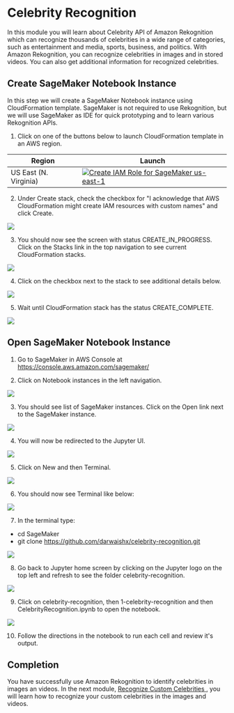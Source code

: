 # Celebrity Recognition

In this module you will learn about Celebrity API of Amazon Rekognition which can recognize thousands of celebrities in a wide range of categories, such as entertainment and media, sports, business, and politics. With Amazon Rekognition, you can recognize celebrities in images and in stored videos. You can also get additional information for recognized celebrities.

## Create SageMaker Notebook Instance

In this step we will create a SageMaker Notebook instance using CloudFormation template. SageMaker is not required to use Rekognition, but we will use SageMaker as IDE for quick prototyping and to learn various Rekognition APIs.

1. Click on one of the buttons below to launch CloudFormation template in an AWS region.

Region| Launch
------|-----
US East (N. Virginia) | [![Create IAM Role for SageMaker us-east-1](http://docs.aws.amazon.com/AWSCloudFormation/latest/UserGuide/images/cloudformation-launch-stack-button.png)](https://console.aws.amazon.com/cloudformation/home?region=us-east-1#/stacks/create/review?stackName=SageMaker&templateURL=https://s3.amazonaws.com/ki-reinvent-content/SageMaker.yaml)


2. Under Create stack, check the checkbox for "I acknowledge that AWS CloudFormation might create IAM resources with custom names" and click Create.

![](assets/cf-1.png)


3. You should now see the screen with status CREATE_IN_PROGRESS. Click on the Stacks link in the top navigation to see current CloudFormation stacks.

![](assets/cf-2.png)


4. Click on the checkbox next to the stack to see additional details below.

![](assets/cf-3.png)


5. Wait until CloudFormation stack has the status CREATE_COMPLETE.

![](assets/cf-4.png)


## Open SageMaker Notebook Instance

1. Go to SageMaker in AWS Console at https://console.aws.amazon.com/sagemaker/

2. Click on Notebook instances in the left navigation.

![](assets/sm-home.png)

3.  You should see list of SageMaker instances. Click on the Open link next to the SageMaker instance.

![](assets/sm-instances.png)

4. You will now be redirected to the Jupyter UI.

![](assets/jupyter-home.png)

5. Click on New and then Terminal.

![](assets/sagemaker-new-terminal.png)

6. You should now see Terminal like below:

![](assets/sagemaker-terminal.png)

7. In the terminal type:
- cd SageMaker
- git clone https://github.com/darwaishx/celebrity-recognition.git

![](assets/sagemaker-gitclone.png)

8. Go back to Jupyter home screen by clicking on the Jupyter logo on the top left and refresh to see the folder celebrity-recognition.

![](assets/git-folder.png)

9. Click on celebrity-recognition, then 1-celebrity-recognition and then CelebrityRecognition.ipynb to open the notebook.

![](assets/m1-notebook.png)

10. Follow the directions in the notebook to run each cell and review it's output.

## Completion
You have successfully use Amazon Rekognition to identify celebrities in images an videos. In the next module, [Recognize Custom Celebrities ](../2-recognize-custom-celebrities), you will learn how to recognize your custom celebrities in the images and videos.
